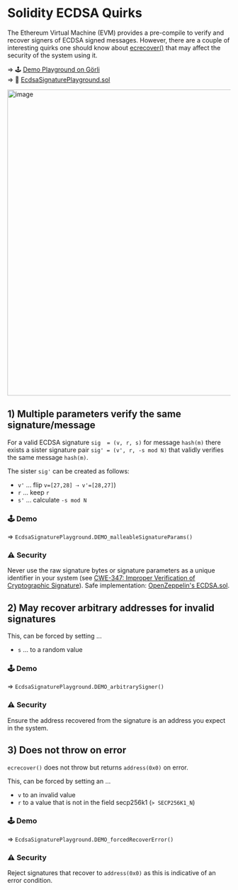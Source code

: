 # Solidity ECDSA Quirks


The Ethereum Virtual Machine (EVM) provides a pre-compile to verify and recover signers of ECDSA signed messages. However, there are a couple of interesting quirks one should know about [ecrecover()](https://docs.soliditylang.org/en/v0.4.24/units-and-global-variables.html#mathematical-and-cryptographic-functions) that may affect the security of the system using it.

⇒ 🕹️ [Demo Playground on Görli](https://goerli.etherscan.io/address/0xce9d78888b5bcce734a623c5e1d7a08061d40c74#readContract)<br>
⇒ 📄 [EcdsaSignaturePlayground.sol](./EcdsaSignaturePlayground.sol)

<a href="https://goerli.etherscan.io/address/0xce9d78888b5bcce734a623c5e1d7a08061d40c74#readContract" ><img width="691" alt="image" src="https://user-images.githubusercontent.com/2865694/159253926-a328cb2c-9147-491f-bcf3-05566bd4a5eb.png"></a>



## 1) Multiple parameters verify the same signature/message

For a valid ECDSA signature `sig  = (v, r, s)` for message `hash(m)` there exists a sister signature pair `sig' = (v', r, -s mod N)` that validly verifies the same message `hash(m)`. 


The sister `sig'` can be created as follows:

* `v'` ... flip `v=[27,28] ⇢ v'=[28,27]`)
* `r` ... keep `r`
* `s'` ... calculate `-s mod N`

### 🕹️ Demo

⇒  `EcdsaSignaturePlayground.DEMO_malleableSignatureParams()`

### ⚠️ Security

Never use the raw signature bytes or signature parameters as a unique identifier in your system (see [CWE-347: Improper Verification of Cryptographic Signature](https://swcregistry.io/docs/SWC-117)). Safe implementation: [OpenZeppelin's ECDSA.sol](https://github.com/OpenZeppelin/openzeppelin-contracts/blob/afb20119b33072da041c97ea717d3ce4417b5e01/contracts/utils/cryptography/ECDSA.sol).


## 2) May recover arbitrary addresses for invalid signatures

This, can be forced by setting ...

* `s` ... to a random value

### 🕹️ Demo

⇒ `EcdsaSignaturePlayground.DEMO_arbitrarySigner()`

### ⚠️ Security

Ensure the address recovered from the signature is an address you expect in the system.

## 3) Does not throw on error

`ecrecover()` does not throw but returns `address(0x0)` on error.

This, can be forced by setting an ...

* `v` to an invalid value
* `r` to a value that is not in the field secp256k1 (`> SECP256K1_N`)

### 🕹️ Demo

⇒ `EcdsaSignaturePlayground.DEMO_forcedRecoverError()`
  
### ⚠️ Security

Reject signatures that recover to `address(0x0)` as this is indicative of an error condition.
